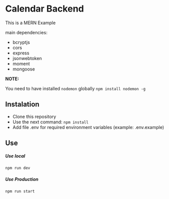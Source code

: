 # Calendar Backend

This is a MERN Example

main dependencies:
- bcryptjs
- cors
- express
- jsonwebtoken
- moment
- mongoose

**NOTE:**

You need to have installed `nodemon` globally
`npm install nodemon -g
`
## Instalation
- Clone this repository
- Use the next command:
`npm install`
- Add file .env for required environment variables (example: .env.example)

## Use

##### Use local
`npm run dev`

##### Use Production
`npm run start`

